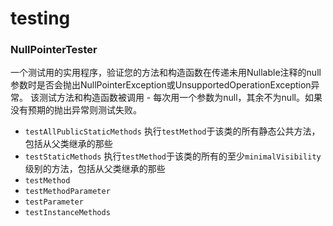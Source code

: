 # testing

### NullPointerTester
一个测试用的实用程序，验证您的方法和构造函数在传递未用Nullable注释的null参数时是否会抛出NullPointerException或UnsupportedOperationException异常。
该测试方法和构造函数被调用 - 每次用一个参数为null，其余不为null。如果没有预期的抛出异常则测试失败。

* `testAllPublicStaticMethods` 执行`testMethod`于该类的所有静态公共方法，包括从父类继承的那些
* `testStaticMethods` 执行`testMethod`于该类的所有的至少`minimalVisibility`级别的方法，包括从父类继承的那些
* `testMethod` 
* `testMethodParameter` 
* `testParameter`
* `testInstanceMethods`